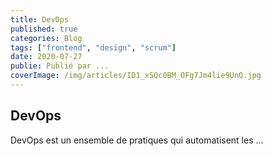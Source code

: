 ```yaml
---
title: DevOps
published: true
categories: Blog
tags: ["frontend", "design", "scrum"]
date: 2020-07-27
publie: Publié par ...
coverImage: /img/articles/ID1_xSQc0BM_OFg7Jm4lie9UnQ.jpg
---
```


## DevOps

DevOps est un ensemble de pratiques qui automatisent les ...